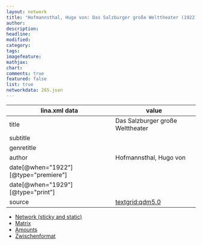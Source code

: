 ```yaml
---
layout: network
title: "Hofmannsthal, Hugo von: Das Salzburger große Welttheater (1922)"
author:
description:
headline:
modified:
category:
tags:
imagefeature: 
mathjax: 
chart: 
comments: true
featured: false
list: true
networkdata: 265.json
---
```

lina.xml data  | value
------------- | -------------
title|Das Salzburger große Welttheater
subtitle|
genretitle|
author|Hofmannsthal, Hugo von
date[@when="1922"][@type="premiere"]|
date[@when="1929"][@type="print"]|
source|[textgrid:qdm5.0](https://textgridlab.org/1.0/tgcrud-public/rest/textgrid:qdm5.0/data)



* [Network (sticky and static)](/network265)
* [Matrix](/matrix265)
* [Amounts](/amounts265)
* [Zwischenformat](/lina265 )
